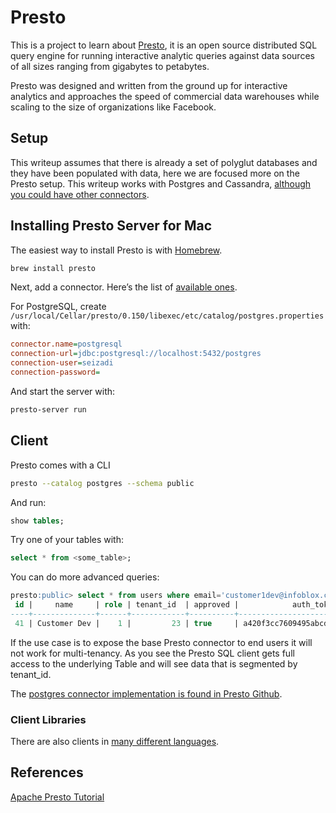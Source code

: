 # Presto

This is a project to learn about [Presto](https://prestodb.io/), it is an open source distributed SQL query engine for running interactive analytic queries against data sources of all sizes ranging from gigabytes to petabytes.

Presto was designed and written from the ground up for interactive analytics and approaches the speed of commercial data warehouses while scaling to the size of organizations like Facebook.

## Setup

This writeup assumes that there is already a set of polyglut databases and they have been populated with data, here we are focused more on the Presto setup. This writeup works with Postgres and Cassandra, [although you could have other connectors](https://prestodb.io/docs/current/connector.html).

## Installing Presto Server for Mac

The easiest way to install Presto is with [Homebrew](http://brew.sh).

```sh
brew install presto
```

Next, add a connector. Here’s the list of [available ones](https://prestodb.io/docs/current/connector.html).

For PostgreSQL, create `/usr/local/Cellar/presto/0.150/libexec/etc/catalog/postgres.properties` with:

```ini
connector.name=postgresql
connection-url=jdbc:postgresql://localhost:5432/postgres
connection-user=seizadi
connection-password=
```

And start the server with:

```sh
presto-server run
```

## Client

Presto comes with a CLI

```sh
presto --catalog postgres --schema public
```

And run:

```sql
show tables;
```

Try one of your tables with:

```sql
select * from <some_table>;
```

You can do more advanced queries:
```sql
presto:public> select * from users where email='customer1dev@infoblox.com';
 id |     name     | role | tenant_id  | approved |            auth_token            |           email           |                      encrypted_password                      | r
----+--------------+------+------------+----------+----------------------------------+---------------------------+--------------------------------------------------------------+--
 41 | Customer Dev |    1 |         23 | true     | a420f3cc7609495abcd2e4bf989925dd | customer1dev@infoblox.com | $2a$10$rzXabclq8IyxHmEF9zBaa.h8RYKDBEt.3cjKSF3BgEkhvB4lmlQ42 | ....
```

If the use case is to expose the base Presto connector to end users it will not work for multi-tenancy. As you see the Presto SQL client gets full access to the underlying Table and will see data that is segmented by tenant_id.

The [postgres connector implementation is found in Presto Github](https://github.com/prestodb/presto/tree/master/presto-postgresql).

### Client Libraries
There are also clients in [many different languages](https://prestodb.io/resources.html#libraries).

## References
[Apache Presto Tutorial](https://www.tutorialspoint.com/apache_presto/apache_presto_quick_guide.htm)

